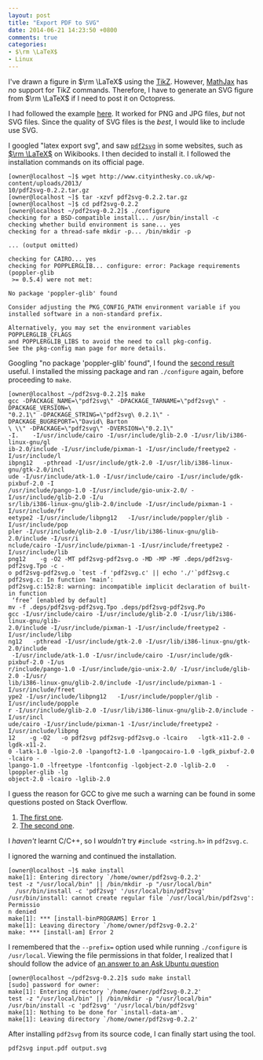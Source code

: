 ```yaml
---
layout: post
title: "Export PDF to SVG"
date: 2014-06-21 14:23:50 +0800
comments: true
categories:
- $\rm \LaTeX$
- Linux
---
```


I've drawn a figure in $\rm \LaTeX$ using the [TikZ].  However,
[MathJax] has *no* support for TikZ commands.  Therefore, I have to
generate an SVG figure from $\rm \LaTeX$ if I need to post it on
Octopress.

I had followed the example [here][TeXStackExchange].  It worked for
PNG and JPG files, *but* not SVG files.  Since the quality of SVG
files is the *best*, I would like to include use SVG.

<!-- more -->

I googled "latex export svg", and saw [`pdf2svg`] in some websites,
such as [$\rm \LaTeX$][LaTeXWikibooks] on Wikibooks.  I then decided
to install it.  I followed the installation commands on its official
page.

<pre class="cli"><code class="ubuntu_gnome_terminal">[owner@localhost ~]$ wget http://www.cityinthesky.co.uk/wp-content/uploads/2013/
10/pdf2svg-0.2.2.tar.gz
[owner@localhost ~]$ tar -xzvf pdf2svg-0.2.2.tar.gz
[owner@localhost ~]$ cd pdf2svg-0.2.2
[owner@localhost ~/pdf2svg-0.2.2]$ ./configure
checking for a BSD-compatible install... /usr/bin/install -c
checking whether build environment is sane... yes
checking for a thread-safe mkdir -p... /bin/mkdir -p

... (output omitted)

checking for CAIRO... yes
<span class="err">checking for POPPLERGLIB... configure: error: Package requirements (poppler-glib
 >= 0.5.4) were not met:</span>

<span class="ubuntu_hl_code">No package 'poppler-glib' found</span>

Consider adjusting the PKG_CONFIG_PATH environment variable if you
installed software in a non-standard prefix.

Alternatively, you may set the environment variables POPPLERGLIB_CFLAGS
and POPPLERGLIB_LIBS to avoid the need to call pkg-config.
See the pkg-config man page for more details.
</code></pre>

Googling "no package 'poppler-glib' found", I found the
[second result][poppler-glib-dev] useful.  I installed the missing
package and ran `./configure` again, before proceeding to `make`.

<pre class="cli"><code class="ubuntu_gnome_terminal">[owner@localhost ~/pdf2svg-0.2.2]$ make
gcc -DPACKAGE_NAME=\"pdf2svg\" -DPACKAGE_TARNAME=\"pdf2svg\" -DPACKAGE_VERSION=\
"0.2.1\" -DPACKAGE_STRING=\"pdf2svg\ 0.2.1\" -DPACKAGE_BUGREPORT=\"David\ Barton
\ \<davebarton@cityinthesky.co.uk\>\" -DPACKAGE=\"pdf2svg\" -DVERSION=\"0.2.1\" 
-I.    -I/usr/include/cairo -I/usr/include/glib-2.0 -I/usr/lib/i386-linux-gnu/gl
ib-2.0/include -I/usr/include/pixman-1 -I/usr/include/freetype2 -I/usr/include/l
ibpng12   -pthread -I/usr/include/gtk-2.0 -I/usr/lib/i386-linux-gnu/gtk-2.0/incl
ude -I/usr/include/atk-1.0 -I/usr/include/cairo -I/usr/include/gdk-pixbuf-2.0 -I
/usr/include/pango-1.0 -I/usr/include/gio-unix-2.0/ -I/usr/include/glib-2.0 -I/u
sr/lib/i386-linux-gnu/glib-2.0/include -I/usr/include/pixman-1 -I/usr/include/fr
eetype2 -I/usr/include/libpng12   -I/usr/include/poppler/glib -I/usr/include/pop
pler -I/usr/include/glib-2.0 -I/usr/lib/i386-linux-gnu/glib-2.0/include -I/usr/i
nclude/cairo -I/usr/include/pixman-1 -I/usr/include/freetype2 -I/usr/include/lib
png12    -g -O2 -MT pdf2svg-pdf2svg.o -MD -MP -MF .deps/pdf2svg-pdf2svg.Tpo -c -
o pdf2svg-pdf2svg.o `test -f 'pdf2svg.c' || echo './'`pdf2svg.c
pdf2svg.c: In function ‘main’:
<span class="err">pdf2svg.c:152:8: warning: incompatible implicit declaration of built-in function
 ‘free’ [enabled by default]</span>
mv -f .deps/pdf2svg-pdf2svg.Tpo .deps/pdf2svg-pdf2svg.Po
gcc -I/usr/include/cairo -I/usr/include/glib-2.0 -I/usr/lib/i386-linux-gnu/glib-
2.0/include -I/usr/include/pixman-1 -I/usr/include/freetype2 -I/usr/include/libp
ng12   -pthread -I/usr/include/gtk-2.0 -I/usr/lib/i386-linux-gnu/gtk-2.0/include
 -I/usr/include/atk-1.0 -I/usr/include/cairo -I/usr/include/gdk-pixbuf-2.0 -I/us
r/include/pango-1.0 -I/usr/include/gio-unix-2.0/ -I/usr/include/glib-2.0 -I/usr/
lib/i386-linux-gnu/glib-2.0/include -I/usr/include/pixman-1 -I/usr/include/freet
ype2 -I/usr/include/libpng12   -I/usr/include/poppler/glib -I/usr/include/popple
r -I/usr/include/glib-2.0 -I/usr/lib/i386-linux-gnu/glib-2.0/include -I/usr/incl
ude/cairo -I/usr/include/pixman-1 -I/usr/include/freetype2 -I/usr/include/libpng
12    -g -O2   -o pdf2svg pdf2svg-pdf2svg.o -lcairo   -lgtk-x11-2.0 -lgdk-x11-2.
0 -latk-1.0 -lgio-2.0 -lpangoft2-1.0 -lpangocairo-1.0 -lgdk_pixbuf-2.0 -lcairo -
lpango-1.0 -lfreetype -lfontconfig -lgobject-2.0 -lglib-2.0   -lpoppler-glib -lg
object-2.0 -lcairo -lglib-2.0
</code></pre>

I guess the reason for GCC to give me such a warning can be found in
some questions posted on Stack Overflow.

1. [The first one][StackOverflow6639572].
2. [The second one][StackOverflow977233].

I *haven't* learnt C/C++, so I *wouldn't* try `#include <string.h>` in
`pdf2svg.c`.

I ignored the warning and continued the installation.

<pre class="cli"><code class="ubuntu_gnome_terminal">[owner@localhost ~]$ make install
make[1]: Entering directory `/home/owner/pdf2svg-0.2.2'
test -z "/usr/local/bin" || /bin/mkdir -p "/usr/local/bin"
  /usr/bin/install -c 'pdf2svg' '/usr/local/bin/pdf2svg'
<span class="err">/usr/bin/install: cannot create regular file `/usr/local/bin/pdf2svg': Permissio
n denied</span>
make[1]: *** [install-binPROGRAMS] Error 1
make[1]: Leaving directory `/home/owner/pdf2svg-0.2.2'
make: *** [install-am] Error 2
</code></pre>

I remembered that the `--prefix=` option used while running
`./configure` is `/usr/local`.  Viewing the file permissions in that
folder, I realized that I should follow the advice of
[an answer to an Ask Ubuntu question][AskUbuntu]

<pre class="cli"><code class="ubuntu_gnome_terminal">[owner@localhost ~/pdf2svg-0.2.2]$ sudo make install
[sudo] password for owner: 
make[1]: Entering directory `/home/owner/pdf2svg-0.2.2'
test -z "/usr/local/bin" || /bin/mkdir -p "/usr/local/bin"
/usr/bin/install -c 'pdf2svg' '/usr/local/bin/pdf2svg'
make[1]: Nothing to be done for `install-data-am'.
make[1]: Leaving directory `/home/owner/pdf2svg-0.2.2'
</code></pre>

After installing `pdf2svg` from its source code, I can finally start
using the tool.

    pdf2svg input.pdf output.svg

[TikZ]: http://www.texample.net/tikz/ 
[MathJax]: http://www.mathjax.org/
[TeXStackExchange]: http://tex.stackexchange.com/a/51766 "How can I use TikZ to make standalone (SVG) graphics?"
[`pdf2svg`]: http://www.cityinthesky.co.uk/opensource/pdf2svg/
[LaTeXWikibooks]: https://en.wikibooks.org/wiki/LaTeX
[poppler-glib-dev]: https://github.com/politza/pdf-tools/issues/3 "No poppler-glib package in Ubuntu 12.04 #3"
[StackOverflow6639572]: http://stackoverflow.com/questions/6639572/
[StackOverflow977233]: http://stackoverflow.com/questions/977233/
[AskUbuntu]: http://askubuntu.com/a/424787  "Permission denied while running make install"
